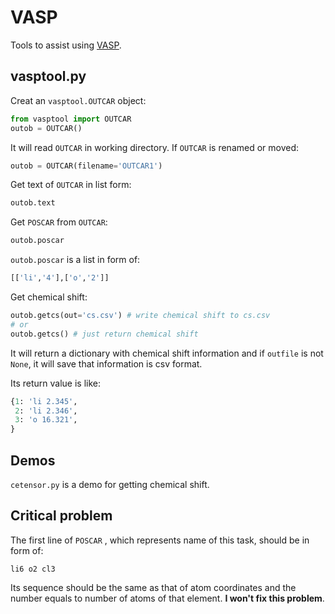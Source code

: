 # VASP

Tools to assist using [VASP](https://www.vasp.at/).

## vasptool.py

Creat an `vasptool.OUTCAR` object:

```python
from vasptool import OUTCAR
outob = OUTCAR()
```

It will read `OUTCAR` in working directory. If `OUTCAR` is renamed or moved:

```python
outob = OUTCAR(filename='OUTCAR1')
```

Get text of `OUTCAR` in list form:

```python
outob.text
```

Get `POSCAR` from `OUTCAR`:

```python
outob.poscar
```

`outob.poscar` is a list in form of:

```python
[['li','4'],['o','2']]
```

Get chemical shift:

```python
outob.getcs(out='cs.csv') # write chemical shift to cs.csv
# or
outob.getcs() # just return chemical shift
```

It will return a dictionary with chemical shift information and if `outfile` is not `None`, it will save that information is csv format.

Its return value is like:

```python
{1: 'li 2.345',
 2: 'li 2.346',
 3: 'o 16.321',
}
```

## Demos

`cetensor.py` is a demo for getting chemical shift.

## Critical problem

The first line of  `POSCAR` , which represents name of this task, should be in form of:

```
li6 o2 cl3
```

Its sequence should be the same as that of atom coordinates and the number equals to number of atoms of that element. **I won't fix this problem**.